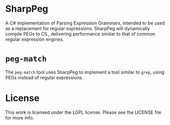 # SharpPeg
A C# implementation of Parsing Expression Grammars, intended to be used as a replacement for regular expressions. SharpPeg will dynamically compile PEGs to CIL, delivering performance similar to that of common regular expression engines.

# `peg-match`
The `peg-match` tool uses SharpPeg to implement a tool similar to `grep`, using PEGs instead of regular expressions.

# License
This work is licensed under the LGPL license. Please see the LICENSE file for more info.